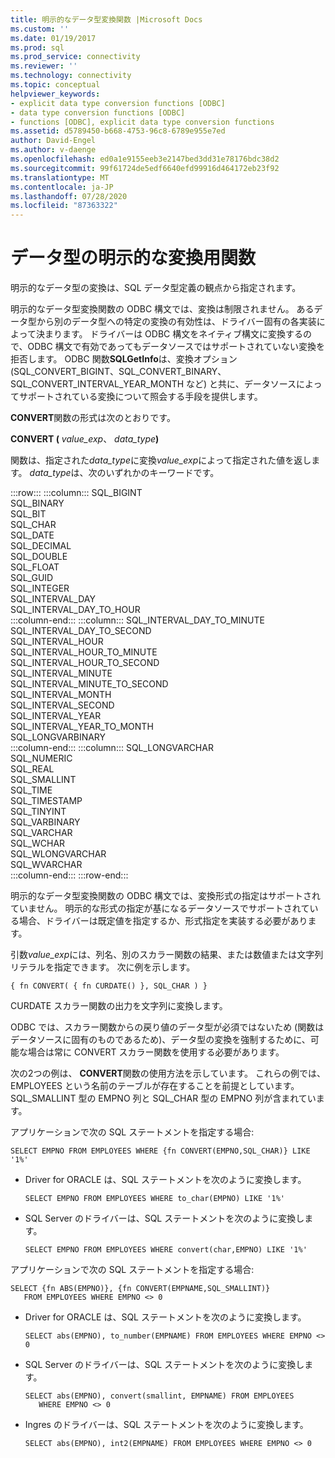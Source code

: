 ```yaml
---
title: 明示的なデータ型変換関数 |Microsoft Docs
ms.custom: ''
ms.date: 01/19/2017
ms.prod: sql
ms.prod_service: connectivity
ms.reviewer: ''
ms.technology: connectivity
ms.topic: conceptual
helpviewer_keywords:
- explicit data type conversion functions [ODBC]
- data type conversion functions [ODBC]
- functions [ODBC], explicit data type conversion functions
ms.assetid: d5789450-b668-4753-96c8-6789e955e7ed
author: David-Engel
ms.author: v-daenge
ms.openlocfilehash: ed0a1e9155eeb3e2147bed3dd31e78176bdc38d2
ms.sourcegitcommit: 99f61724de5edf6640efd99916d464172eb23f92
ms.translationtype: MT
ms.contentlocale: ja-JP
ms.lasthandoff: 07/28/2020
ms.locfileid: "87363322"
---
```

# <a name="explicit-data-type-conversion-function"></a>データ型の明示的な変換用関数
明示的なデータ型の変換は、SQL データ型定義の観点から指定されます。  
  
 明示的なデータ型変換関数の ODBC 構文では、変換は制限されません。 あるデータ型から別のデータ型への特定の変換の有効性は、ドライバー固有の各実装によって決まります。 ドライバーは ODBC 構文をネイティブ構文に変換するので、ODBC 構文で有効であってもデータソースではサポートされていない変換を拒否します。 ODBC 関数**SQLGetInfo**は、変換オプション (SQL_CONVERT_BIGINT、SQL_CONVERT_BINARY、SQL_CONVERT_INTERVAL_YEAR_MONTH など) と共に、データソースによってサポートされている変換について照会する手段を提供します。  
  
 **CONVERT**関数の形式は次のとおりです。  
  
 **CONVERT (** _value_exp_、 _data_type_**)**  
  
 関数は、指定された*data_type*に変換*value_exp*によって指定された値を返します。 *data_type*は、次のいずれかのキーワードです。  

:::row:::
    :::column:::
        SQL_BIGINT  
        SQL_BINARY  
        SQL_BIT  
        SQL_CHAR  
        SQL_DATE  
        SQL_DECIMAL  
        SQL_DOUBLE  
        SQL_FLOAT  
        SQL_GUID  
        SQL_INTEGER  
        SQL_INTERVAL_DAY  
        SQL_INTERVAL_DAY_TO_HOUR  
    :::column-end:::
    :::column:::
        SQL_INTERVAL_DAY_TO_MINUTE  
        SQL_INTERVAL_DAY_TO_SECOND  
        SQL_INTERVAL_HOUR  
        SQL_INTERVAL_HOUR_TO_MINUTE  
        SQL_INTERVAL_HOUR_TO_SECOND  
        SQL_INTERVAL_MINUTE  
        SQL_INTERVAL_MINUTE_TO_SECOND  
        SQL_INTERVAL_MONTH  
        SQL_INTERVAL_SECOND  
        SQL_INTERVAL_YEAR  
        SQL_INTERVAL_YEAR_TO_MONTH  
        SQL_LONGVARBINARY  
    :::column-end:::
    :::column:::
        SQL_LONGVARCHAR  
        SQL_NUMERIC  
        SQL_REAL  
        SQL_SMALLINT  
        SQL_TIME  
        SQL_TIMESTAMP  
        SQL_TINYINT  
        SQL_VARBINARY  
        SQL_VARCHAR  
        SQL_WCHAR  
        SQL_WLONGVARCHAR  
        SQL_WVARCHAR  
    :::column-end:::
:::row-end:::

 明示的なデータ型変換関数の ODBC 構文では、変換形式の指定はサポートされていません。 明示的な形式の指定が基になるデータソースでサポートされている場合、ドライバーは既定値を指定するか、形式指定を実装する必要があります。  
  
 引数*value_exp*には、列名、別のスカラー関数の結果、または数値または文字列リテラルを指定できます。 次に例を示します。  
  
```  
{ fn CONVERT( { fn CURDATE() }, SQL_CHAR ) }  
```  
  
 CURDATE スカラー関数の出力を文字列に変換します。  
  
 ODBC では、スカラー関数からの戻り値のデータ型が必須ではないため (関数はデータソースに固有のものであるため)、データ型の変換を強制するために、可能な場合は常に CONVERT スカラー関数を使用する必要があります。  
  
 次の2つの例は、 **CONVERT**関数の使用方法を示しています。 これらの例では、EMPLOYEES という名前のテーブルが存在することを前提としています。 SQL_SMALLINT 型の EMPNO 列と SQL_CHAR 型の EMPNO 列が含まれています。  
  
 アプリケーションで次の SQL ステートメントを指定する場合:  
  
```  
SELECT EMPNO FROM EMPLOYEES WHERE {fn CONVERT(EMPNO,SQL_CHAR)} LIKE '1%'  
```  
  
-   Driver for ORACLE は、SQL ステートメントを次のように変換します。  
  
    ```  
    SELECT EMPNO FROM EMPLOYEES WHERE to_char(EMPNO) LIKE '1%'  
    ```  
  
-   SQL Server のドライバーは、SQL ステートメントを次のように変換します。  
  
    ```  
    SELECT EMPNO FROM EMPLOYEES WHERE convert(char,EMPNO) LIKE '1%'  
    ```  
  
 アプリケーションで次の SQL ステートメントを指定する場合:  
  
```  
SELECT {fn ABS(EMPNO)}, {fn CONVERT(EMPNAME,SQL_SMALLINT)}  
   FROM EMPLOYEES WHERE EMPNO <> 0  
```  
  
-   Driver for ORACLE は、SQL ステートメントを次のように変換します。  
  
    ```  
    SELECT abs(EMPNO), to_number(EMPNAME) FROM EMPLOYEES WHERE EMPNO <> 0  
    ```  
  
-   SQL Server のドライバーは、SQL ステートメントを次のように変換します。  
  
    ```  
    SELECT abs(EMPNO), convert(smallint, EMPNAME) FROM EMPLOYEES  
       WHERE EMPNO <> 0  
    ```  
  
-   Ingres のドライバーは、SQL ステートメントを次のように変換します。  
  
    ```  
    SELECT abs(EMPNO), int2(EMPNAME) FROM EMPLOYEES WHERE EMPNO <> 0  
    ```
